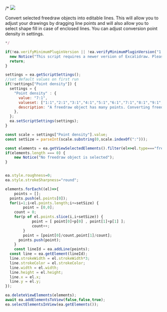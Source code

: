 /*
![](https://raw.githubusercontent.com/zsviczian/obsidian-excalidraw-plugin/master/images/scripts-convert-freedraw-to-line.jpg)

Convert selected freedraw objects into editable lines. This will allow you to adjust your drawings by dragging line points and will also allow you to select shape fill in case of enclosed lines. You can adjust conversion point density in settings.

```javascript
*/

if(!ea.verifyMinimumPluginVersion || !ea.verifyMinimumPluginVersion("1.5.21")) {
  new Notice("This script requires a newer version of Excalidraw. Please install the latest version.");
  return;
}

settings = ea.getScriptSettings();
//set default values on first run
if(!settings["Point density"]) {
  settings = {
    "Point density" : {
      value: "7:1",
      valueset: ["1:1","2:1","3:1","4:1","5:1","6:1","7:1","8:1","9:1","10:1","11:1"],
      description: "A freedraw object has many points. Converting freedraw to a line with too many points will result in an impractical object that is hard to edit. This setting sepcifies how many points from freedraw should be averaged to form a point on the line"
    },
  };
  ea.setScriptSettings(settings);
}

const scale = settings["Point density"].value;
const setSize = parseInt(scale.substring(0,scale.indexOf(":")));

const elements = ea.getViewSelectedElements().filter(el=>el.type==="freedraw");
if(elements.length === 0) {
	new Notice("No freedraw object is selected");
}


ea.style.roughness=0;
ea.style.strokeSharpness="round";

elements.forEach((el)=>{
	points = [];
  points.push(el.points[0]);
  for(i=1;i<el.points.length;i+=setSize) {
		point = [0,0];
    count = 0;
    for(p of el.points.slice(i,i+setSize)) {
			point = [ point[0]+p[0] , point[1]+p[1] ];
			count++;
		}
		point = [point[0]/count,point[1]/count];
	  points.push(point);
	}
	const lineId = ea.addLine(points);
  const line = ea.getElement(lineId);
  line.strokeWidth = el.strokeWidth*3;
  line.strokeColor = el.strokeColor;
  line.width = el.width;
  line.height = el.height;
  line.x = el.x;
  line.y = el.y;
});

ea.deleteViewElements(elements);
await ea.addElementsToView(false,false,true);
ea.selectElementsInView(ea.getElements());